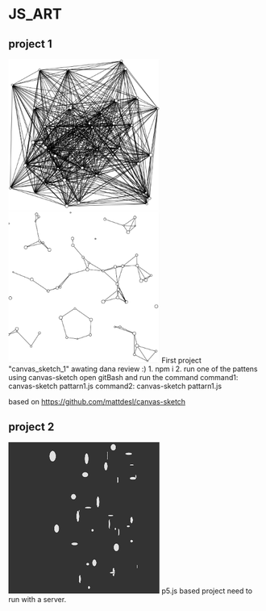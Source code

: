 # JS_ART
project 1
---------
<img src="canvas_sketch_1/pattern1.PNG" width="300" height="300"/>
<img src="canvas_sketch_1/pattern2.PNG" width="300" height="300"/>
First project "canvas_sketch_1" awating dana review :)
1. npm i
2. run one of the pattens using canvas-sketch
open gitBash and run the command
command1: canvas-sketch pattarn1.js
command2: canvas-sketch pattarn1.js

based on
https://github.com/mattdesl/canvas-sketch

project 2
---------
<img src="p5_js_1/Screenshot_1.png" width="300" height="300"/>
p5.js based project need to run with a server.
